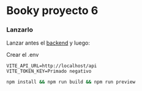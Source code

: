 # Booky proyecto 6

### Lanzarlo

Lanzar antes el [backend](https://github.com/F0rno/DWES-Proyecto-6) y luego:

Crear el .env

```env
VITE_API_URL=http://localhost/api
VITE_TOKEN_KEY=Primado negativo
```

```bash
npm install && npm run build && npm run preview
```
